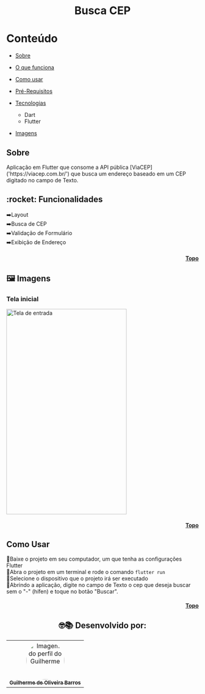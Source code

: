 # <h1 align='center'> Busca CEP </h1>

<h1 id="topo">Conteúdo</h1>


   * [Sobre](#sobre)
   
   * [O que funciona](#funciona)
   
   * [Como usar](#como-usar)
   
   * [Pré-Requisitos](#pre-requisitos)
   
   * [Tecnologias](#tecnologias)
      * Dart
      * Flutter
    
 * [Imagens](#images)


 <h2 id="sobre">Sobre </h2> 
Aplicação em Flutter que consome a API pública [ViaCEP]('https://viacep.com.br/') que busca um endereço baseado em um CEP digitado no campo de Texto.

<h2 id="funciona">:rocket: Funcionalidades </h2>

➡️Layout<br>
➡️Busca de CEP<br>
➡️Validação de Formulário<br>
➡️Exibição de Endereço<br>

 <h4 align="right"><a href="#topo">Topo</a></h4>
 
 <h2 id="images">🖼️ Imagens </h2>

<h3 id="entrada">Tela inicial</h3>
<img alt="Tela de entrada" width="315" height="537" src="https://user-images.githubusercontent.com/47544503/214675914-af9d1165-04a4-47d3-8d90-4ddcca13a3e1.PNG"/>

<h4 align="right"><a href="#topo">Topo</a></h4>

 <h2 id="como-usar"> Como Usar </h2>

📱Baixe o projeto em seu computador, um que tenha as configurações Flutter<br>
📱Abra o projeto em um terminal e rode o comando <code>flutter run</code><br>
📱Selecione o dispositivo que o projeto irá ser executado<br>
📱Abrindo a aplicação, digite no campo de Texto o cep que deseja buscar sem o "-" (hífen) e toque no botão "Buscar".<br>

<h4 align="right"><a href="#topo">Topo</a></h4>




<h2 align="center">
🤓📚
Desenvolvido por: 
</h2>
<table align="center">
  <tr>
      <td align="center"><a href="https://github.com/FIXER3600">
        <img src="https://avatars.githubusercontent.com/u/47544503?v=4" style="border-radius: 50%" width="100px" alt="Imagem do perfil do Guilherme"/>
      <br />
        <sub><b>Guilherme de Oliveira Barros</b></sub>
      <br />
      </td>
</table>
